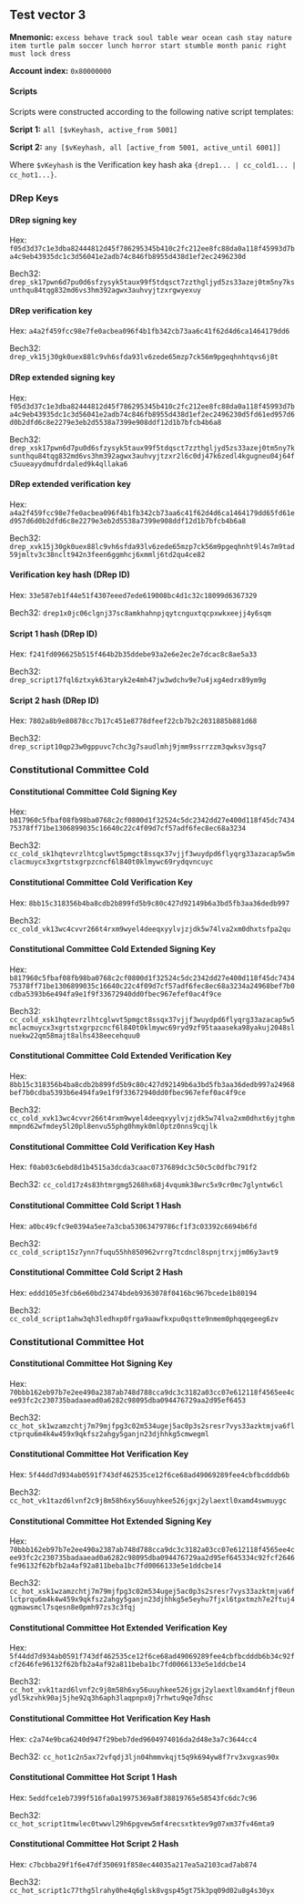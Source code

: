 ## Test vector 3

**Mnemonic:** `excess behave track soul table wear ocean cash stay nature item turtle palm soccer lunch horror start stumble month panic right must lock dress`

**Account index:** `0x80000000`

#### Scripts

Scripts were constructed according to the following native script templates:

**Script 1:** `all [$vKeyhash, active_from 5001]`

**Script 2:** `any [$vKeyhash, all [active_from 5001, active_until 6001]]`

Where `$vKeyhash` is the Verification key hash aka `{drep1... | cc_cold1... | cc_hot1...}`.

### DRep Keys

#### DRep signing key

Hex: `f05d3d37c1e3dba82444812d45f786295345b410c2fc212ee8fc88da0a118f45993d7ba4c9eb43935dc1c3d56041e2adb74c846fb8955d438d1ef2ec2496230d`

Bech32: `drep_sk17pwn6d7pu0d6sfzysyk5taux99f5tdqsct7zzthgljyd5zs33azej0tm5ny7ksunthqu84tqg832md6vs3hm392agwx3auhvyjtzxrgwyexuy`

#### DRep verification key

Hex: `a4a2f459fcc98e7fe0acbea096f4b1fb342cb73aa6c41f62d4d6ca1464179dd6`

Bech32: `drep_vk15j30gk0uex88lc9vh6sfda93lv6zede65mzp7ck56m9pgeqhnhtqvs6j8t`

#### DRep extended signing key

Hex: `f05d3d37c1e3dba82444812d45f786295345b410c2fc212ee8fc88da0a118f45993d7ba4c9eb43935dc1c3d56041e2adb74c846fb8955d438d1ef2ec2496230d5fd61ed957d6d0b2dfd6c8e2279e3eb2d5538a7399e908ddf12d1b7bfcb4b6a8`

Bech32: `drep_xsk17pwn6d7pu0d6sfzysyk5taux99f5tdqsct7zzthgljyd5zs33azej0tm5ny7ksunthqu84tqg832md6vs3hm392agwx3auhvyjtzxr2l6c0dj47k6zedl4kgugneu04j64fc5uueayydmufdrdaled9k4qllaka6`

#### DRep extended verification key

Hex: `a4a2f459fcc98e7fe0acbea096f4b1fb342cb73aa6c41f62d4d6ca1464179dd65fd61ed957d6d0b2dfd6c8e2279e3eb2d5538a7399e908ddf12d1b7bfcb4b6a8`

Bech32: `drep_xvk15j30gk0uex88lc9vh6sfda93lv6zede65mzp7ck56m9pgeqhnht9l4s7m9tad59jmltv3c38nclt942n3feen6ggmhcj6xmmlj6td2qu4ce82`

#### Verification key hash (DRep ID)

Hex: `33e587eb1f44e51f4307eeed7ede619008bc4d1c32c18099d6367329`

Bech32: `drep1x0jc06clgnj37sc8amkhahnpjqytcnguxtqcpxwkxeejj4y6sqm`

#### Script 1 hash (DRep ID)

Hex: `f241fd096625b515f464b2b35ddebe93a2e6e2ec2e7dcac8c8ae5a33`

Bech32: `drep_script17fql6ztxyk63taryk2e4mh47jw3wdchv9e7u4jxg4edrx89ym9g`

#### Script 2 hash (DRep ID)

Hex: `7802a8b9e80878cc7b17c451e8778dfeef22cb7b2c2031885b881d68`

Bech32: `drep_script10qp23w0gppuvc7chc3g7saudlmhj9jmm9ssrrzzm3qwksv3gsq7`

### Constitutional Committee Cold

#### Constitutional Committee Cold Signing Key

Hex: `b817960c5fbaf08fb98ba0768c2cf0800d1f32524c5dc2342dd27e400d118f45dc743475378ff71be1306899035c16640c22c4f09d7cf57adf6fec8ec68a3234`

Bech32: `cc_cold_sk1hqtevrzlhtcglwvt5pmgct8ssqx37vjjf3wuydpd6flyqrg33azacap5w5mclacmuycx3xgrtstxgrpzcncf6l840t0klmywc69rydqvncuyc`

#### Constitutional Committee Cold Verification Key

Hex: `8bb15c318356b4ba8cdb2b899fd5b9c80c427d92149b6a3bd5fb3aa36dedb997`

Bech32: `cc_cold_vk13wc4cvvr266t4rxm9wyel4deeqxyylvjzjdk5w74lva2xm0dhxtsfpa2qu`

#### Constitutional Committee Cold Extended Signing Key

Hex: `b817960c5fbaf08fb98ba0768c2cf0800d1f32524c5dc2342dd27e400d118f45dc743475378ff71be1306899035c16640c22c4f09d7cf57adf6fec8ec68a3234a24968bef7b0cdba5393b6e494fa9e1f9f33672940dd0fbec967efef0ac4f9ce`

Bech32: `cc_cold_xsk1hqtevrzlhtcglwvt5pmgct8ssqx37vjjf3wuydpd6flyqrg33azacap5w5mclacmuycx3xgrtstxgrpzcncf6l840t0klmywc69ryd9zf95taaaseka98yakuj2048slnuekw22qm58majt8alhs438eecehquu0`

#### Constitutional Committee Cold Extended Verification Key

Hex: `8bb15c318356b4ba8cdb2b899fd5b9c80c427d92149b6a3bd5fb3aa36dedb997a24968bef7b0cdba5393b6e494fa9e1f9f33672940dd0fbec967efef0ac4f9ce`

Bech32: `cc_cold_xvk13wc4cvvr266t4rxm9wyel4deeqxyylvjzjdk5w74lva2xm0dhxt6yjtghmmmpnd62wfmdey5l20pl8envu55phg0hmyk0ml0ptz0nns9cqjlk`

#### Constitutional Committee Cold Verification Key Hash

Hex: `f0ab03c6ebd8d1b4515a3dcda3caac0737689dc3c50c5c0dfbc791f2`

Bech32: `cc_cold17z4s83htmrgmg5268hx68j4vqumk38wrc5x9cr0mc7glyntw6cl`

#### Constitutional Committee Cold Script 1 Hash

Hex: `a0bc49cfc9e0394a5ee7a3cba53063479786cf1f3c03392c6694b6fd`

Bech32: `cc_cold_script15z7ynn7fuqu55hh850962vrrg7tcdncl8spnjtrxjjm06y3avt9`

#### Constitutional Committee Cold Script 2 Hash

Hex: `eddd105e3fcb6e60bd23474bdeb9363078f0416bc967bcede1b80194`

Bech32: `cc_cold_script1ahw3qh3ledhxp0frga9aawfkxpu0qstte9nmem0phqqegeeg6zv`

### Constitutional Committee Hot

#### Constitutional Committee Hot Signing Key

Hex: `70bbb162eb97b7e2ee490a2387ab748d788cca9dc3c3182a03cc07e612118f4565ee4cee93fc2c230735badaaead0a6282c98095dba094476729aa2d95ef6453`

Bech32: `cc_hot_sk1wzamzchtj7m79mjfpg3c02m534ugej5ac0p3s2sresr7vys33azktmjva6flctprqu6m4k4w459x9qkfsz2ahgy5ganjn23djhhkg5cmwegml`

#### Constitutional Committee Hot Verification Key

Hex: `5f44dd7d934ab0591f743df462535ce12f6ce68ad49069289fee4cbfbcdddb6b`

Bech32: `cc_hot_vk1tazd6lvnf2c9j8m58h6xy56uuyhkee526jgxj2ylaextl0xamd4swmuygc`

#### Constitutional Committee Hot Extended Signing Key

Hex: `70bbb162eb97b7e2ee490a2387ab748d788cca9dc3c3182a03cc07e612118f4565ee4cee93fc2c230735badaaead0a6282c98095dba094476729aa2d95ef645334c92fcf2646fe96132f62bfb2a4af92a811beba1bc7fd0066133e5e1ddcbe14`

Bech32: `cc_hot_xsk1wzamzchtj7m79mjfpg3c02m534ugej5ac0p3s2sresr7vys33azktmjva6flctprqu6m4k4w459x9qkfsz2ahgy5ganjn23djhhkg5e5eyhu7fjxl6tpxtmzh7e2ftuj4qgmawsmcl7sqesn8e0pmh97zs3c3fqj`

#### Constitutional Committee Hot Extended Verification Key

Hex: `5f44dd7d934ab0591f743df462535ce12f6ce68ad49069289fee4cbfbcdddb6b34c92fcf2646fe96132f62bfb2a4af92a811beba1bc7fd0066133e5e1ddcbe14`

Bech32: `cc_hot_xvk1tazd6lvnf2c9j8m58h6xy56uuyhkee526jgxj2ylaextl0xamd4nfjf0eunydl5kzvhk90aj5jhe92q3h6aph3laqpnpx0j7rhwtu9qe7dhsc`

#### Constitutional Committee Hot Verification Key Hash

Hex: `c2a74e9bca6240d947f29beb7ded9604974016da2d48e3a7c3644cc4`

Bech32: `cc_hot1c2n5ax72vfqdj3ljn04hmmvkqjt5q9k694yw8f7rv3xvgxas90x`

#### Constitutional Committee Hot Script 1 Hash

Hex: `5eddfce1eb7399f516fa0a19975369a8f38819765e58543fc6dc7c96`

Bech32: `cc_hot_script1tmwlec0twwvl29h6pgvew5mf4recsxtktev9g07xm37fv46mta9`

#### Constitutional Committee Hot Script 2 Hash

Hex: `c7bcbba29f1f6e47df350691f858ec44035a217ea5a2103cad7ab874`

Bech32: `cc_hot_script1c77thg5lrahy0he4q6glsk8vgsp45gt75k3pq09d02u8g4s30yx`
